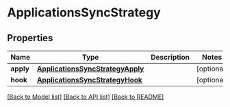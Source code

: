 # ApplicationsSyncStrategy

## Properties
Name | Type | Description | Notes
------------ | ------------- | ------------- | -------------
**apply** | [**ApplicationsSyncStrategyApply**](ApplicationsSyncStrategyApply.md) |  | [optional] 
**hook** | [**ApplicationsSyncStrategyHook**](ApplicationsSyncStrategyHook.md) |  | [optional] 

[[Back to Model list]](../README.md#documentation-for-models) [[Back to API list]](../README.md#documentation-for-api-endpoints) [[Back to README]](../README.md)

